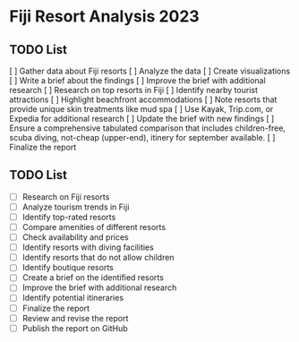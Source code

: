 # Fiji Resort Analysis 2023

## TODO List
[ ] Gather data about Fiji resorts
[ ] Analyze the data
[ ] Create visualizations
[ ] Write a brief about the findings
[ ] Improve the brief with additional research
[ ] Research on top resorts in Fiji
[ ] Identify nearby tourist attractions
[ ] Highlight beachfront accommodations
[ ] Note resorts that provide unique skin treatments like mud spa
[ ] Use Kayak, Trip.com, or Expedia for additional research
[ ] Update the brief with new findings
[ ] Ensure a comprehensive tabulated comparison that includes children-free, scuba diving, not-cheap (upper-end), itinery for september available.
[ ] Finalize the report


## TODO List
- [ ] Research on Fiji resorts
- [ ] Analyze tourism trends in Fiji
- [ ] Identify top-rated resorts
- [ ] Compare amenities of different resorts
- [ ] Check availability and prices
- [ ] Identify resorts with diving facilities
- [ ] Identify resorts that do not allow children
- [ ] Identify boutique resorts
- [ ] Create a brief on the identified resorts
- [ ] Improve the brief with additional research
- [ ] Identify potential itineraries
- [ ] Finalize the report
- [ ] Review and revise the report
- [ ] Publish the report on GitHub